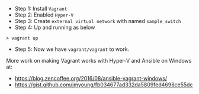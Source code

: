 - Step 1: Install `Vagrant`
- Step 2: Enabled `Hyper-V`
- Step 3: Create `external virtual network` with named `sample_switch`
- Step 4: Up and running as below

```
> vagrant up
```
- Step 5: Now we have `vagrant/vagrant` to work.

More work on making Vagrant works with Hyper-V and Ansible on Windows at:
- https://blog.zencoffee.org/2016/08/ansible-vagrant-windows/
- https://gist.github.com/jmyoung/fb034677ad332da5809fed4698ce55dc
